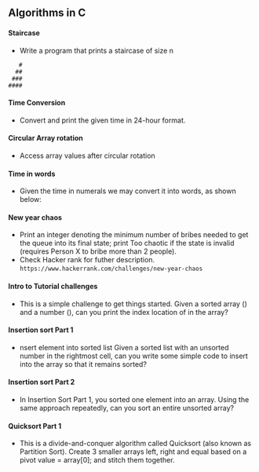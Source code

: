## Algorithms in C 

#### 

#### Staircase
- Write a program that prints a staircase of size n
```
   #
  ##
 ###
####
```
#### Time Conversion
- Convert and print the given time in 24-hour format.

#### Circular Array rotation
- Access array values after circular rotation

#### Time in words
- Given the time in numerals we may convert it into words, as shown below:


#### New year chaos
- Print an integer denoting the minimum number of bribes needed to get the queue into its final state; print Too chaotic if the state is invalid (requires Person X to bribe more than 2 people).
- Check Hacker rank for futher description.
`https://www.hackerrank.com/challenges/new-year-chaos`

#### Intro to Tutorial challenges
- This is a simple challenge to get things started. Given a sorted array () and a number (), can you print the index location of  in the array?

#### Insertion sort Part 1
- nsert element into sorted list 
Given a sorted list with an unsorted number  in the rightmost cell, can you write some simple code to insert  into the array so that it remains sorted?

#### Insertion sort Part 2
- In Insertion Sort Part 1, you sorted one element into an array. Using the same approach repeatedly, can you sort an entire unsorted array?

#### Quicksort Part 1
- This is a divide-and-conquer algorithm called Quicksort (also known as Partition Sort). Create 3 smaller arrays left, right and equal based on a pivot value = array[0]; and stitch them together. 

